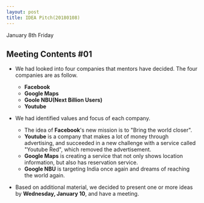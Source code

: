 ```yaml
---
layout: post
title: IDEA Pitch(20180108)
---
```


January 8th Friday

## Meeting Contents #01
 - We had looked into four companies that mentors have decided. The four companies are as follow.
	- **Facebook**
	- **Google Maps**
	- **Goole NBU(Next Billion Users)**
	- **Youtube**

- We had identified values and focus of each company.
	- The idea of **Facebook**'s new mission is to "Bring the world closer". 
	- **Youtube** is a company that makes a lot of money through advertising, and succeeded in a new challenge with a service called "Youtube Red", which removed the advertisement.
	- **Google Maps** is creating a service that not only shows location information, but also has reservation service.
	- **Google NBU** is targeting India once again and dreams of reaching the world again.

- Based on additional material, we decided to present one or more ideas by **Wednesday, January 10**, and have a meeting.
